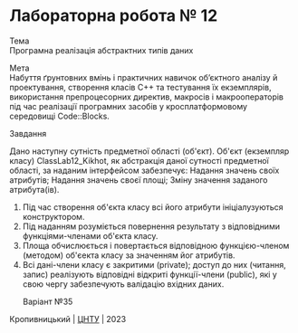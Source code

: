 ﻿# Лабораторна робота № 12

Тема<br>
  Програмна реалізація абстрактних типів даних

Мета<br>
  Набуття ґрунтовних вмінь і практичних навичок об’єктного аналізу й проектування, створення класів С++ та тестування їх екземплярів,   використання препроцесорних директив, макросів і макрооператорів під час реалізації програмних засобів у кросплатформовому   середовищі Code::Blocks.

Завдання<br>
<p>  Дано наступну сутність предметної області (об'єкт).
  Об'єкт (екземпляр класу) ClassLab12_Kikhot, як абстракція даної сутності предметної області, за наданим інтерфейсом забезпечує:
    Надання значень своїх атрибутів;
    Надання значень своєї площі;
    Зміну значення заданого атрибута(ів).

  1. Під час створення об'єкта класу всі його атрибути ініціалузуються конструктором.
  2. Під наданням розуміється повернення результату з відповідними функціями-членами об'єкта класу.
  3. Площа обчислюється і повертається відповідною функцією-членом (методом) об'єекта класу за значенням йог атрибутів.
  4. Всі дані-члени класу є закритими (private); доступ до них (читання, запис) реалізують відповідні відкриті функції-члени   (public), які у свою чергу забезпечують валідацію вхідних даних.</p>
Варіант №35


Кропивницький | <a href="http://www.kntu.kr.ua/">ЦНТУ</a> | 2023